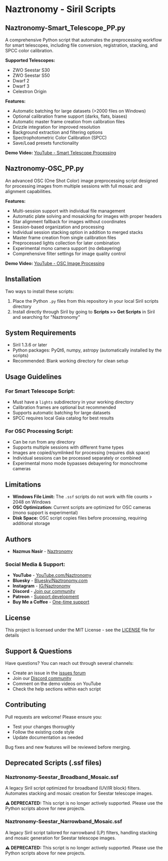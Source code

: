 # Naztronomy - Siril Scripts

## Naztronomy-Smart_Telescope_PP.py

A comprehensive Python script that automates the preprocessing workflow for smart telescopes, including file conversion, registration, stacking, and SPCC color calibration.

**Supported Telescopes:**

- ZWO Seestar S30
- ZWO Seestar S50
- Dwarf 2
- Dwarf 3
- Celestron Origin

**Features:**

- Automatic batching for large datasets (>2000 files on Windows)
- Optional calibration frame support (darks, flats, biases)
- Automatic master frame creation from calibration files
- Drizzle integration for improved resolution
- Background extraction and filtering options
- Spectrophotometric Color Calibration (SPCC)
- Save/Load presets functionality

**Demo Video:** [YouTube - Smart Telescope Processing](https://www.youtube.com/watch?v=6v0SHEe0ZJ8)

## Naztronomy-OSC_PP.py

An advanced OSC (One Shot Color) image preprocessing script designed for processing images from multiple sessions with full mosaic and alignment capabilities.

**Features:**

- Multi-session support with individual file management
- Automatic plate solving and mosaicking for images with proper headers
- Star alignment fallback for images without coordinates
- Session-based organization and processing
- Individual session stacking option in addition to merged stacks
- Master frame creation from single calibration files
- Preprocessed lights collection for later combination
- Experimental mono camera support (no debayering)
- Comprehensive filter settings for image quality control

**Demo Video:** [YouTube - OSC Image Processing](https://www.YouTube.com/watch?v=-7XR245DX_Q)

## Installation

Two ways to install these scripts:

1. Place the Python `.py` files from this repository in your local Siril scripts directory
2. Install directly through Siril by going to **Scripts >> Get Scripts** in Siril and searching for "Naztronomy"

## System Requirements

- Siril 1.3.6 or later
- Python packages: PyQt6, numpy, astropy (automatically installed by the scripts)
- Recommended: Blank working directory for clean setup

## Usage Guidelines

### For Smart Telescope Script:

- Must have a `lights` subdirectory in your working directory
- Calibration frames are optional but recommended
- Supports automatic batching for large datasets
- SPCC requires local Gaia catalog for best results

### For OSC Processing Script:

- Can be run from any directory
- Supports multiple sessions with different frame types
- Images are copied/symlinked for processing (requires disk space)
- Individual sessions can be processed separately or combined
- Experimental mono mode bypasses debayering for monochrome cameras

## Limitations

- **Windows File Limit:** The `.ssf` scripts do not work with file counts > 2048 on Windows
- **OSC Optimization:** Current scripts are optimized for OSC cameras (mono support is experimental)
- **Disk Space:** OSC script copies files before processing, requiring additional storage

## Authors

- **Nazmus Nasir** - [Naztronomy](https://www.naztronomy.com)

### Social Media & Support:

- **YouTube** - [YouTube.com/Naztronomy](https://www.youtube.com/naztronomy)
- **Bluesky** - [Bluesky/Naztronomy.com](https://bsky.app/profile/naztronomy.com)
- **Instagram** - [IG/Naztronomy](https://instagram.com/naztronomy)
- **Discord** - [Join our community](https://discord.gg/yXKqrawpjr)
- **Patreon** - [Support development](https://www.patreon.com/c/naztronomy)
- **Buy Me a Coffee** - [One-time support](https://www.buymeacoffee.com/naztronomy)

## License

This project is licensed under the MIT License - see the [LICENSE](LICENSE) file for details

## Support & Questions

Have questions? You can reach out through several channels:

- Create an issue in the [issues forum](/../../issues)
- Join our [Discord community](https://discord.gg/yXKqrawpjr)
- Comment on the demo videos on YouTube
- Check the help sections within each script

## Contributing

Pull requests are welcome! Please ensure you:

- Test your changes thoroughly
- Follow the existing code style
- Update documentation as needed

Bug fixes and new features will be reviewed before merging.

## Deprecated Scripts (.ssf files)

### Naztronomy-Seestar_Broadband_Mosaic.ssf

A legacy Siril script optimized for broadband (UV/IR block) filters. Automates stacking and mosaic creation for Seestar telescope images.

**⚠️ DEPRECATED:** This script is no longer actively supported. Please use the Python scripts above for new projects.

### Naztronomy-Seestar_Narrowband_Mosaic.ssf

A legacy Siril script tailored for narrowband (LP) filters, handling stacking and mosaic generation for Seestar telescope images.

**⚠️ DEPRECATED:** This script is no longer actively supported. Please use the Python scripts above for new projects.
